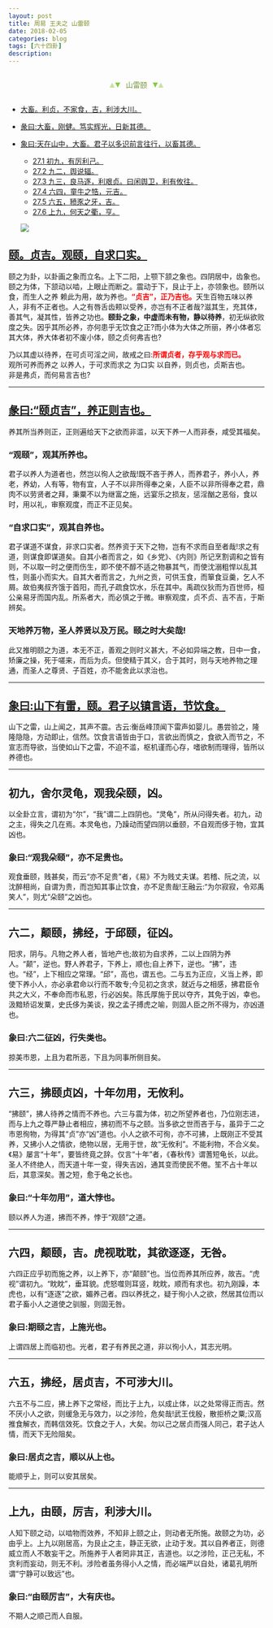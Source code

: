 ```yaml
---
layout: post
title: 周易 王夫之 山雷颐
date: 2018-02-05
categories: blog
tags: [六十四卦]
description: 
---
```


<span id = "jump"></span>


<section style="margin: 0px auto; text-align: center;">
    <section class="xhr" style="width: 0px; height: 0px; border-left: 5px solid transparent; border-right: 5px solid transparent; border-bottom: 10px solid rgb(135, 201, 67); display: inline-block; opacity: 0.5; border-top-color: rgb(135, 201, 67);"></section>
    <section class="xhr" style="width: 0px; height: 0px; border-left: 5px solid transparent; border-right: 5px solid transparent; border-top: 10px solid rgb(135, 201, 67); display: inline-block; margin-left: -3px; border-bottom-color: rgb(135, 201, 67);"></section>
    <section style="
margin-left: 0.5em;
display: inline-block;">
        <p>
            <span style="color: rgb(118, 146, 60);">山雷颐</span>
        </p>
    </section>
    <section class="xhr" style="margin-left: 0.5em; width: 0px; height: 0px; border-left: 5px solid transparent; border-right: 5px solid transparent; border-top: 10px solid rgb(135, 201, 67); display: inline-block; border-bottom-color: rgb(135, 201, 67);"></section>
    <section class="xhr" style="width: 0px; height: 0px; border-left: 5px solid transparent; border-right: 5px solid transparent; border-bottom: 10px solid rgb(135, 201, 67); display: inline-block; opacity: 0.5; margin-left: -3px; border-top-color: rgb(135, 201, 67);"></section>
</section>

- [大畜。利贞，不家食，吉，利涉大川。](#jump大畜)
- [彖曰:大畜，刚健。笃实辉光，日新其德。](#jump刚健)
- [象曰:天在山中，大畜。君子以多识前言往行，以畜其德。](#jump天在山中)
  - [27.1 初九，有厉利己。](#jump有厉利己)
  - [27.2 九二，舆说辐。](#jump舆说辐)
  - [27.3 九三，良马逐，利艰贞。曰闲舆卫，利有攸往。](#jump良马逐)
  - [27.4 六四，童牛之牿，元吉。](#jump童牛之牿)
  - [27.5 六五，豮豕之牙，吉。](#jump豮豕之牙)
  - [27.6 上九，何天之衢，亨。](#jump何天之衢)
  
  ![](http://www.guoyi360.com/uploads/allimg/130727/1-130HH10252518.jpg)

<span id = "jump颐"></span>
## [颐。贞吉。观颐，自求口实。](#jump)
颐之为卦，以卦画之象而立名。上下二阳，上颚下颔之象也。四阴居中，齿象也。颐之为体，下颔动以啮，上眼止而断之。震动于下，艮止于上，亦领象也。颐所以食，而生人之养 赖此为用，故为养也。<font color="#FF0000"><b>“贞吉”，正乃吉也。</b></font>天生百物五味以养人，非有不正者也。人之有唇舌齿颊以受养，亦岂有不正者哉?滋其生，充其体，善其气，凝其性，皆养之功也。**颐卦之象，中虚而未有物，静以待养**，初无纵欲败度之失。因乎其所必养，亦何患乎无饮食之正?而小体为大体之所丽，养小体者忘其大体，养大体者初不废小体，颐之贞何弗吉也?


乃以其虚以待养，在可贞可淫之间，故戒之曰:<font color="#FF0000"><b>所谓贞者，存乎观与求而已。<br></b></font>观所可养而养之 以养人，于可求而求之 为口实 以自养，则贞也，贞斯吉也。<br>
非是弗贞，而何易言吉也?

----

<span id = "jump颐贞吉"></span>
## [彖曰:“颐贞吉”，养正则吉也。](#jump)
养其所当养则正，正则遍给天下之欲而非滥，以天下养一人而非泰，咸受其福矣。

### “观颐”，观其所养也。
君子以养人为道者也，然岂以徇人之欲哉!既不吝于养人，而养君子，养小人，养老，养幼，人有等，物有宜，人子不以非所得奉之亲，人臣不以非所得奉之君，鼎肉不以劳贤者之拜，秉粟不以为继富之施，远宴乐之损友，惩淫酗之恶俗，食以时，用以礼，审察观度，而正不正见矣。

### “自求口实”，观其自养也。
君子谋道不谋食，非求口实者。然养资于天下之物，岂有不求而自至者哉!求之有道，则谋食即谋道矣。自其小者而言之，如《乡党》、《内则》所记烹割调和之皆有则，不以取一时之便而伤生，即不使不醇不适之物暴其气，而使沈溺粗悍以乱其性，则虽小而实大。自其大者而言之，九州之贡，可供玉食，而箪食豆羹，乞人不屑。故伯夷叔齐饿于首阳，而孔子疏食饮水，乐在其中。禹疏仪狄而为百世师，桓公亲易牙而国内乱。所系者大，而必慎之于微。审察观度，贞不贞、吉不吉，于斯辨矣。

### 天地养万物，圣人养贤以及万民。颐之时大矣哉!
此又推明颐之为道，本无不正，善观之则时义甚大，不必如异端之教，日中一食，矫廉之操，死于嗟来，而后为贞。但使精于其义，合于其时，则与天地养物之理通，而圣人之尊贤、子百姓，亦不能舍此以求治也。

----

<span id = "jump山下有雷"></span>
## [象曰:山下有雷，颐。君子以镇言语，节饮食。](#jump)
山下之雷，山上闻之，其声不震。古云:衡岳峰顶闻下雷声如婴儿。愚尝验之，隆隆隐隐，方动即止，信然。饮食言语皆由于口，言欲出而慎之，食欲入而节之，不宣志而导欲，当使如山下之雷，不迫不滥，枢机谨而心存，嗜欲制而理得，皆所以养德也。

----

## 初九，舍尔灵龟，观我朵颐，凶。
以全卦立言，谓初为“尔”，“我”谓二上四阴也。“灵龟”，所从问得失者。初九，动之主，得失之几在焉。本灵龟也，乃躁动而望四阴以垂颐，不自观而侈于物，宜其凶也。

### 象曰:“观我朵颐”，亦不足贵也。
观食垂颐，贱甚矣，而云“亦不足贵”者，《易》不为贱丈夫谋。若稽、阮之流，以沈醉相尚，自谓为贵，而岂知其事止饮食，亦不足贵哉!王融云:“为尔寂寂，令邓禹笑人”，则尤“朵颐”之凶也。

----

## 六二，颠颐，拂经，于邱颐，征凶。
阳求，阴与。凡物之养人者，皆地产也;故初为自求养，二以上四阴为养人。“颠”，逆也。野人养君子，下养上，顺也;自上养下，逆也。“拂”，违也。“经”，上下相应之常理。“邱”，高也，谓五也。二与五为正应，义当上养，即使下养小人，亦必承君命以行而不敢专;今见初之贪求，就近与之相感，拂君臣令共之大义，不奉命而市私恩，行必凶矣。陈氏厚施于民以夺齐，其免于凶，幸也。汲黯矫诏发粟，史氏侈为美谈，揆之孟子搏虎之喻，则固人臣之所不得为，亦凶道也。

### 象曰:六二征凶，行失类也。
掠美市恩，上且为君所恶，下且为同事所侧目矣。

----

## 六三，拂颐贞凶，十年勿用，无攸利。
 “拂颐”，拂人待养之情而不养也。六三与震为体，初之所望养者也，乃位刚志进，而与上九之尊严静止者相应，拂初而不与之颐。当多欲之世而吝于与，虽异于二之市恩徇物，为得其“贞”亦“凶”道也。小人之欲不可徇，亦不可拂，上既刚正不受其养，又拂小人之情欲，绝物以居，无用于世，故“无攸利”。不能利物，不合义矣。《易》屡言“十年”，要皆终竟之辞。仅言“十年”者，《春秋传》谓蓍短龟长，以此。圣人不终绝人，而天道十年一变，得失吉凶，通其变而使民不倦。笙不占十年以后，其意深矣。蓍之短，愈于龟之长也。

### 象曰:“十年勿用”，道大悖也。
颐以养人为道，拂而不养，悖于“观颐”之道。

----

## 六四，颠颐，吉。虎视耽耽，其欲逐逐，无咎。
六四正应乎初而施之养，以上养下，亦“颠颐”也。当位而养其所应养，故吉。“虎视”谓初九。“眈眈”，垂耳貌。虎怒噬则耳竖，眈眈，顺而有求也。初九刚躁，本虎也，以有“逐逐”之欲，媚养己者。四以养抚之，疑于徇小人之欲，然居其位而以君子畜小人之道使之驯服，则固无咎。

### 象曰:期颐之吉，上施光也。
上谓四居上而临初也。光者，君子有养民之道，非以徇小人，其志光明。

----

## 六五，拂经，居贞吉，不可涉大川。
六五不与二应，拂上养下之常经，而比于上九，以成止体，以之处常得正而吉。然不厌小人之欲，则缓急无与效力，以之涉险，危矣哉!武王伐殷，散拒桥之粟;汉高推食解衣，而韩信效死。饮食之于人，大矣。勿以己之居贞而强人同己，君子达人情，而天下无险阻矣。

### 象曰:居贞之吉，顺以从上也。
能顺乎上，则可以安其居矣。

----

## 上九，由颐，厉吉，利涉大川。
人知下颐之动，以啮物而效养，不知非上颐之止，则动者无所施。故颐之为功，必由乎上。上九以刚居高，为艮止之主，静正无欲，止动于发。其以自养者正，则德威立而人不敢妄干之。所施养于人者罔非其正，吉道也。以之涉险，正己无私，不贪利而妄动，则无不利。涉险者虽务得小人之情，而必端严以自处，诸葛孔明所谓“宁静可以致远”也。

### 象曰:“由颐厉吉”，大有庆也。
不期人之顺己而人自服。


